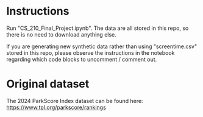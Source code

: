 # Instructions

Run "CS_210_Final_Project.ipynb". The data are all stored in this repo, so there is no need to download anything else.

If you are generating new synthetic data rather than using "screentime.csv" stored in this repo, please observe the instructions in the notebook regarding which code blocks to uncomment / comment out.

# Original dataset

The 2024 ParkScore Index dataset can be found here: https://www.tpl.org/parkscore/rankings
